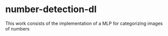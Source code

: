 # number-detection-dl
This work consists of the implementation of a MLP for categorizing images of numbers
